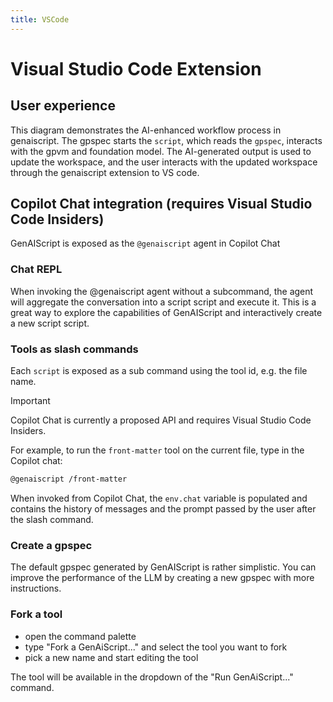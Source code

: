 ```yaml
---
title: VSCode
---
```


# Visual Studio Code Extension

## User experience

This diagram demonstrates the AI-enhanced workflow process in genaiscript. The gpspec starts the `script`, which reads the `gpspec`, interacts with the gpvm and foundation model.
The AI-generated output is used to update the workspace, and the user interacts with the updated workspace through the genaiscript extension to VS code.

## Copilot Chat integration (requires Visual Studio Code Insiders)

GenAIScript is exposed as the `@genaiscript` agent in Copilot Chat

### Chat REPL

When invoking the @genaiscript agent without a subcommand, the agent will aggregate the conversation
into a script script and execute it. This is a great way to explore the capabilities of GenAIScript
and interactively create a new script script.

### Tools as slash commands

Each `script` is exposed as a sub command
using the tool id, e.g. the file name.

> [!IMPORTANT]
> Copilot Chat is currently a proposed API and requires Visual Studio Code Insiders.

For example, to run the `front-matter` tool on the current file, type in the Copilot chat:

```bash
@genaiscript /front-matter
```

When invoked from Copilot Chat, the `env.chat` variable is populated and contains the history of messages
and the prompt passed by the user after the slash command.

### Create a gpspec

The default gpspec generated by GenAIScript is rather simplistic. You can improve the performance of the LLM
by creating a new gpspec with more instructions.

### Fork a tool

-   open the command palette
-   type "Fork a GenAiScript..." and select the tool you want to fork
-   pick a new name and start editing the tool

The tool will be available in the dropdown of the "Run GenAiScript..." command.
